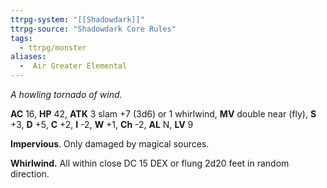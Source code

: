 ```yaml
---
ttrpg-system: "[[Shadowdark]]"
ttrpg-source: "Shadowdark Core Rules"
tags:
  - ttrpg/monster
aliases:
  -  Air Greater Elemental
---
```


_A howling tornado of wind._

**AC** 16, **HP** 42, **ATK** 3 slam +7 (3d6) or 1 whirlwind, **MV** double near (fly), **S** +3, **D** +5, **C** +2, **I** -2, **W** +1, **Ch** -2, **AL** N, **LV** 9

**Impervious**. Only damaged by magical sources. 

**Whirlwind.** All within close DC 15 DEX or flung 2d20 feet in random direction.

